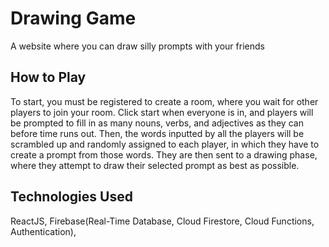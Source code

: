 # Drawing Game

A website where you can draw silly prompts with your friends

## How to Play

To start, you must be registered to create a room, where you wait for other players to join your room. Click start when everyone is in, and players will be prompted to fill in as many nouns, verbs, and adjectives as they can before time runs out. Then, the words inputted by all the players will be scrambled up and randomly assigned to each player, in which they have to create a prompt from those words. They are then sent to a drawing phase, where they attempt to draw their selected prompt as best as possible.

## Technologies Used

ReactJS, Firebase(Real-Time Database, Cloud Firestore, Cloud Functions, Authentication), 



